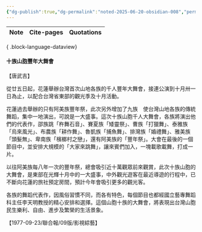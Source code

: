 ```yaml
---
{"dg-publish":true,"dg-permalink":"noted-2025-06-20-obsidian-008","permalink":"/noted-2025-06-20-obsidian-008/","title":"十族山胞豐年大舞會","tags":["花蓮縣志"],"noteIcon":"3","created":"2025-05-15T19:53:19.201+08:00","updated":"2025-06-20T11:01:47.193+08:00"}
---
```





| Note | Cite-pages | Quotations |
| ---- | ---------- | ---------- |

{ .block-language-dataview}


#### 十族山胞豐年大舞會

【唐武吉】


從廿五日起，花蓮舉辦台灣首次山地各族的千人豐年大舞會，接連公演到十月卅一日為止，以配合台灣省東部的觀光季及十月活動。

花蓮過去舉辦的只有阿美族豐年祭，此次另外增加了九族　使台灣山地各族的傳統舞蹈，集中一地演出，可說是一大盛事。這次十族山胞千人大舞會，各族將演出他們的代表作，邵族跳「杵舞石音」、賽夏族「矮靈祭」、曹族「打獵舞」、泰雅族「烏來風光」、布農族「耕作舞」、魯凱族「捕魚舞」、排灣族「婚禮舞」、雅美族「頭髮無」、卑南族「檳榔村之戀」，還有阿美族的「豐年祭」。大會在最後的一個節目中，並安排大規模的「大家來跳舞」，讓來賓們加入，一塊載歌載舞，打成一片。

以往阿美族每八年一次的豐年祭，總會吸引近十萬觀眾前來觀賞，此次十族山胞的大舞會，是東部在光輝十月中的一大盛事，中外觀光遊客在最近導遊的行程中，已不斷向花蓮的旅社預定房間，預計今年會吸引更多的觀光客。

各族的舞蹈代表作，因風俗習慣不同，而各有特色，每個節目也都經國立藝專舞蹈科主任李天明教授的精心安排和選擇。這個山胞十族的大舞會，將表現出台灣山胞民生樂利、自由、進步及繁榮的生活景象。

【1977-09-23/聯合報/09版/影視綜藝】